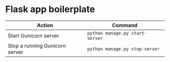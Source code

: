 # Flask app boilerplate

Action | Command
--- | ---
Start Gunicorn server | `python manage.py start-server`
Stop a running Gunicorn server | `python manage.py stop-server`